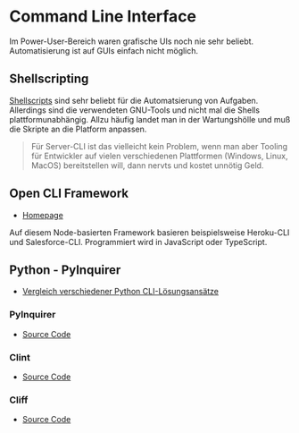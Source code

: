 # Command Line Interface

Im Power-User-Bereich waren grafische UIs noch nie sehr beliebt. Automatisierung ist auf GUIs einfach nicht möglich.

## Shellscripting

[Shellscripts](shellprogramming.md) sind sehr beliebt für die Automatsierung von Aufgaben. Allerdings sind die verwendeten GNU-Tools und nicht mal die Shells plattformunabhängig. Allzu häufig landet man in der Wartungshölle und muß die Skripte an die Platform anpassen. 

> Für Server-CLI ist das vielleicht kein Problem, wenn man aber Tooling für Entwickler auf vielen verschiedenen Plattformen (Windows, Linux, MacOS) bereitstellen will, dann nervts und kostet unnötig Geld.

## Open CLI Framework

* [Homepage](https://oclif.io/)

Auf diesem Node-basierten Framework basieren beispielsweise Heroku-CLI und Salesforce-CLI. Programmiert wird in JavaScript oder TypeScript.

## Python - PyInquirer

* [Vergleich verschiedener Python CLI-Lösungsansätze](https://codeburst.io/building-beautiful-command-line-interfaces-with-python-26c7e1bb54df)

### PyInquirer

* [Source Code](https://github.com/CITGuru/PyInquirer)

### Clint

* [Source Code](https://pypi.org/project/clint/)

### Cliff

* [Source Code](https://docs.openstack.org/cliff/latest/)